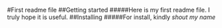 #First readme file
##Getting started
#####Here is my first readme file. I truly hope it is useful.
##Installing
#####For install, kindly *shout my name*
